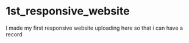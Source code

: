 # 1st_responsive_website
I made my first responsive website uploading here so that i can have a record
